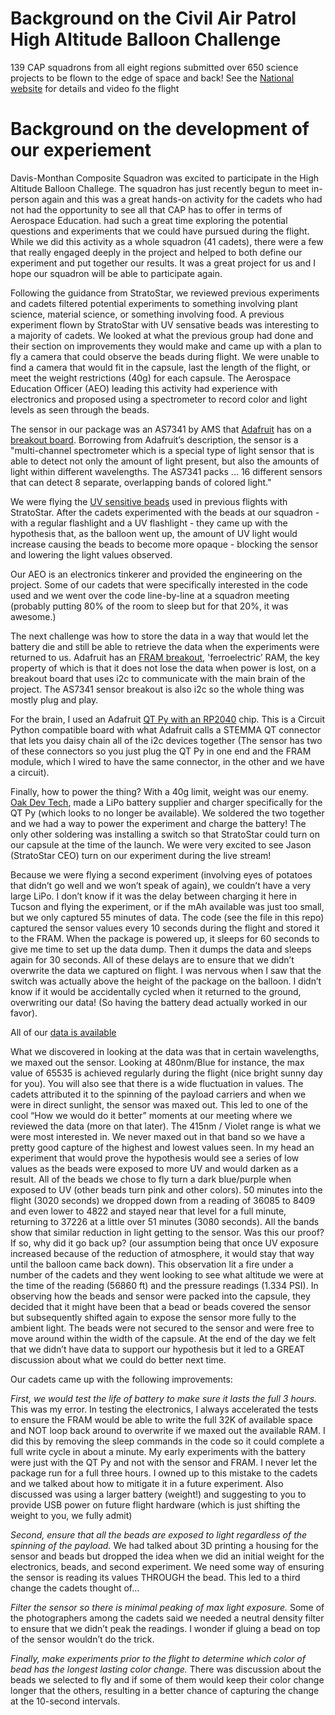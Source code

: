 # Background on the Civil Air Patrol High Altitude Balloon Challenge
139 CAP squadrons from all eight regions submitted over 650 science projects to be flown to the edge of space and back! See the [National website](https://www.gocivilairpatrol.com/programs/aerospace-education/cadets/cap-national-high-altitude-balloon-challenge) for details and video fo the flight

# Background on the development of our experiement
Davis-Monthan Composite Squadron was excited to participate in the High Altitude Balloon Challege. The squadron has just recently begun to meet in-person again and this was a great hands-on activity for the cadets who had not had the opportunity to see all that CAP has to offer in terms of Aerospace Education. had such a great time exploring the potential questions and experiments that we could have pursued during the flight.  While we did this activity as a whole squadron (41 cadets), there were a few that really engaged deeply in the project and helped to both define our experiment and put together our results.  It was a great project for us and I hope our squadron will be able to participate again.

Following the guidance from StratoStar, we reviewed previous experiments and cadets filtered potential experiments to something involving plant science, material science, or something involving food.  A previous experiment flown by StratoStar with UV sensative beads was interesting to a majority of cadets.  We looked at what the previous group had done and their section on improvements they would make and came up with a plan to fly a camera that could observe the beads during flight.  We were unable to find a camera that would fit in the capsule, last the length of the flight, or meet the weight restrictions (40g) for each capsule.  The Aerospace Education Officer (AEO) leading this activity had experience with electronics and proposed using a spectrometer to record color and light levels as seen through the beads.

The sensor in our package was an AS7341 by AMS that [Adafruit](https://adafruit.com) has on a [breakout board](https://www.adafruit.com/product/4698).  Borrowing from Adafruit’s description, the sensor is a "multi-channel spectrometer which is a special type of light sensor that is able to detect not only the amount of light present, but also the amounts of light within different wavelengths. The AS7341 packs ... 16 different sensors that can detect 8 separate, overlapping bands of colored light."

We were flying the [UV sensitive beads](https://www.amazon.com/dp/B01H38O6Y2) used in previous flights with StratoStar.  After the cadets experimented with the beads at our squadron - with a regular flashlight and a UV flashlight - they came up with the hypothesis that, as the balloon went up, the amount of UV light would increase causing the beads to become more opaque - blocking the sensor and lowering the light values observed.  

Our AEO is an electronics tinkerer and provided the engineering on the project.  Some of our cadets that were specifically interested in the code used and we went over the code line-by-line at a squadron meeting (probably putting 80% of the room to sleep but for that 20%, it was awesome.)  

The next challenge was how to store the data in a way that would let the battery die and still be able to retrieve the data when the experiments were returned to us.  Adafruit has an [FRAM breakout](https://www.adafruit.com/product/1895), 'ferroelectric’ RAM, the key property of which is that it does not lose the data when power is lost, on a breakout board that uses i2c to communicate with the main brain of the project.  The AS7341 sensor breakout is also i2c so the whole thing was mostly plug and play.  

For the brain, I used an Adafruit [QT Py with an RP2040](https://www.adafruit.com/product/4900) chip.  This is a Circuit Python compatible board with what Adafruit calls a STEMMA QT connector that lets you daisy chain all of the i2c devices together (The sensor has two of these connectors so you just plug the QT Py in one end and the FRAM module, which I wired to have the same connector, in the other and we have a circuit).  

Finally, how to power the thing? With a 40g limit, weight was our enemy.  [Oak Dev Tech](https://www.oakdev.tech/#/), made a LiPo battery supplier and charger specifically for the QT Py (which looks to no longer be available). We soldered the two together and we had a way to power the experiment and charge the battery!  The only other soldering was installing a switch so that StratoStar could turn on our capsule at the time of the launch.  We were very excited to see Jason (StratoStar CEO) turn on our experiment during the live stream!

Because we were flying a second experiment (involving eyes of potatoes that didn’t go well and we won’t speak of again), we couldn’t have a very large LiPo.  I don’t know if it was the delay between charging it here in Tucson and flying the experiment, or if the mAh available was just too small, but we only captured 55 minutes of data.  The code (see the file in this repo) captured the sensor values every 10 seconds during the flight and stored it to the FRAM.  When the package is powered up, it sleeps for 60 seconds to give me time to set up the data dump.  Then it dumps the data and sleeps again for 30 seconds.  All of these delays are to ensure that we didn’t overwrite the data we captured on flight.  I was nervous when I saw that the switch was actually above the height of the package on the balloon.  I didn’t know if it would be accidentally cycled when it returned to the ground, overwriting our data!  (So having the battery dead actually worked in our favor). 

All of our [data is available](https://docs.google.com/spreadsheets/d/17e2CX1ekGO7Oqu9oj_XttCmlho-aXPk1/edit?usp=sharing&ouid=112217039803762428116&rtpof=true&sd=true)

What we discovered in looking at the data was that in certain wavelengths, we maxed out the sensor.  Looking at 480nm/Blue for instance, the max value of 65535 is achieved regularly during the flight (nice bright sunny day for you).  You will also see that there is a wide fluctuation in values.  The cadets attributed it to the spinning of the payload carriers and when we were in direct sunlight, the sensor was maxed out.  This led to one of the cool “How we would do it better” moments at our meeting where we reviewed the data (more on that later).  The 415nm / Violet range is what we were most interested in.  We never maxed out in that band so we have a pretty good capture of the highest and lowest values seen.  In my head an experiment that would prove the hypothesis would see a series of low values as the beads were exposed to more UV and would darken as a result.  All of the beads we chose to fly turn a dark blue/purple when exposed to UV (other beads turn pink and other colors).  50 minutes into the flight (3020 seconds) we dropped down from a reading of 36085 to 8409 and even lower to 4822 and stayed near that level for a full minute, returning to 37226 at a little over 51 minutes (3080 seconds).  All the bands show that similar reduction in light getting to the sensor.  Was this our proof?  If so, why did it go back up? (our assumption being that once UV exposure increased because of the reduction of atmosphere, it would stay that way until the balloon came back down).  This observation lit a fire under a number of the cadets and they went looking to see what altitude we were at the time of the reading (56860 ft) and the pressure readings (1.334 PSI).  In observing how the beads and sensor were packed into the capsule, they decided that it might have been that a bead or beads covered the sensor but subsequently shifted again to expose the sensor more fully to the ambient light.  The beads were not secured to the sensor and were free to move around within the width of the capsule.  At the end of the day we felt that we didn’t have data to support our hypothesis but it led to a GREAT discussion about what we could do better next time.

Our cadets came up with the following improvements: 

*First, we would test the life of battery to make sure it lasts the full 3 hours.* This was my error.  In testing the electronics, I always accelerated the tests to ensure the FRAM would be able to write the full 32K of available space and NOT loop back around to overwrite if we maxed out the available RAM.  I did this by removing the sleep commands in the code so it could complete a full write cycle in about a minute.  My early experiments with the battery were just with the QT Py and not with the sensor and FRAM.  I never let the package run for a full three hours.  I owned up to this mistake to the cadets and we talked about how to mitigate it in a future experiment.  Also discussed was using a larger battery (weight!) and suggesting to you to provide USB power on future flight hardware (which is just shifting the weight to you, we fully admit)

*Second, ensure that all the beads are exposed to light regardless of the spinning of the payload.*  We had talked about 3D printing a housing for the sensor and beads but dropped the idea when we did an initial weight for the electronics, beads, and second experiment.  We need some way of ensuring the sensor is reading its values THROUGH the bead. This led to a third change the cadets thought of...

*Filter the sensor so there is minimal peaking of max light exposure.*  Some of the photographers among the cadets said we needed a neutral density filter to ensure that we didn’t peak the readings.  I wonder if gluing a bead on top of the sensor wouldn’t do the trick.

*Finally, make experiments prior to the flight to determine which color of bead has the longest lasting color change.*  There was discussion about the beads we selected to fly and if some of them would keep their color change longer that the others, resulting in a better chance of capturing the change at the 10-second intervals.
